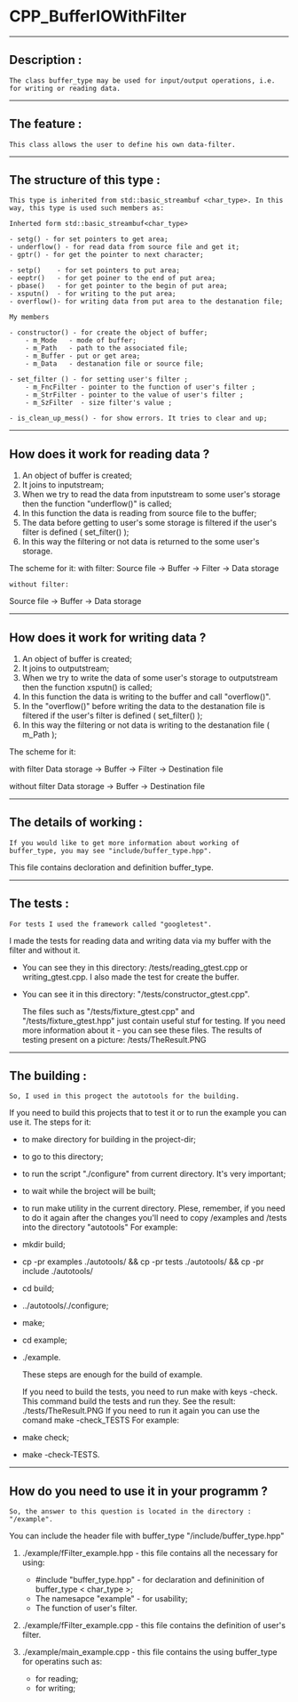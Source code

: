 # CPP_BufferIOWithFilter

-------------------------------
Description :
-------------------------------
	The class buffer_type may be used for input/output operations, i.e. for writing or reading data. 

-------------------------------
The feature :
-------------------------------
	This class allows the user to define his own data-filter.

-------------------------------
The structure of this type :
-------------------------------
	This type is inherited from std::basic_streambuf <char_type>. In this way, this type is used such members as:

	Inherted form std::basic_streambuf<char_type>

	- setg() - for set pointers to get area;
	- underflow() - for read data from source file and get it;
	- gptr() - for get the pointer to next character;

	- setp()    - for set pointers to put area;
	- eeptr()   - for get poiner to the end of put area;
	- pbase()   - for get pointer to the begin of put area;
	- xsputn()  - for writing to the put area;
	- overflow()- for writing data from put area to the destanation file;
	
	My members

	- constructor() - for create the object of buffer;
		- m_Mode   - mode of buffer;
		- m_Path   - path to the associated file;
		- m_Buffer - put or get area;
		- m_Data   - destanation file or source file;

	- set_filter ()	- for setting user's filter ;
		- m_FncFilter - pointer to the function of user's filter ; 
		- m_StrFilter - pointer to the value of user's filter ;
		- m_SzFilter  - size filter's value ;

	- is_clean_up_mess() - for show errors. It tries to clear and up;

-------------------------------
How does it work for reading data ?
-------------------------------

1) An object of buffer is created;
2) It joins to inputstream;
3) When we try to read the data from inputstream to some user's storage
then the function "underflow()" is called;
4) In this function the data is reading from source file to the buffer;
5) The data before getting to user's some storage is filtered
   if the user's filter is defined ( set_filter() );
6) In this way the filtering or not data is returned to the some user's storage.

The scheme for it:
	with filter:
Source file  -> Buffer -> Filter -> Data storage

	without filter:
Source file  -> Buffer -> Data storage


-------------------------------
How does it work for writing data ?
-------------------------------

1) An object of buffer is created;
2) It joins to outputstream;
3) When we try to write the data of some user's storage to outputstream
then the function xsputn() is called;
4) In this function the data is writing to the buffer and call "overflow()".
5) In the "overflow()" before writing the data to the destanation file is filtered
   if the user's filter is defined ( set_filter() );
6) In this way the filtering or not data is writing to the destanation file ( m_Path );


The scheme for it:

with filter 
	Data storage -> Buffer -> Filter -> Destination file

without filter
	Data storage -> Buffer -> Destination file

-------------------------------
The details of working : 
-------------------------------
	If you would like to get more information about working of buffer_type, you may see "include/buffer_type.hpp".
This file contains decloration and definition buffer_type.


-------------------------------
The tests :
-------------------------------

	For tests I used the framework called "googletest".
 I made the tests for reading data and writing data via my buffer with the filter and without it.
 - You can see they in this directory: /tests/reading_gtest.cpp or writing_gtest.cpp.
 I also made the test for create the buffer.
- You can see it in this directory: "/tests/constructor_gtest.cpp".

	The files such as "/tests/fixture_gtest.cpp" and "/tests/fixture_gtest.hpp" just contain useful stuf for testing.
If you need more information about it - you can see these files.
The results of testing present on a picture: /tests/TheResult.PNG

-------------------------------
The building :
-------------------------------

	So, I used in this progect the autotools for the building. 
 If you need to build this projects that to test it or to run the example you can use it.
 The steps for it:
- to make directory for building in the project-dir;
- to go to this directory;
- to run the script "./configure" from current directory. It's very important;
- to wait while the broject will be built;
- to run make utility in the current directory.
Plese, remember, if you need to do it again after the changes you'll need to copy
/examples and /tests into the directory "autotools"
For example:
- mkdir build;
- cp -pr examples ./autotools/ && cp -pr tests ./autotools/ && cp -pr include ./autotools/ 
- cd build;
- ../autotools/./configure;
- make;
- cd example;
- ./example.

	These steps are enough for the build of example.

	If you need to build the tests, you need to run make with keys -check.
This command build the tests and run they.
See the result: ./tests/TheResult.PNG
If you need to run it again you can use the comand make -check_TESTS
For example:
- make check;
- make -check-TESTS.
-------------------------------
How do you need to use it in your programm ?
-------------------------------
	So, the answer to this question is located in the directory : "/example".
 You can include the header file with buffer_type "/include/buffer_type.hpp"

1) ./example/fFilter_example.hpp - this file contains all the necessary for using:
	- #include "buffer_type.hpp" - for declaration and defininition of buffer_type < char_type >;
	- The namesapce "example" - for usability;
	- The function of user's filter.

2) ./example/fFilter_example.cpp - this file contains the definition of user's filter.

3) ./example/main_example.cpp - this file contains the using buffer_type for operatins such as:
	- for reading;
	- for writing;


